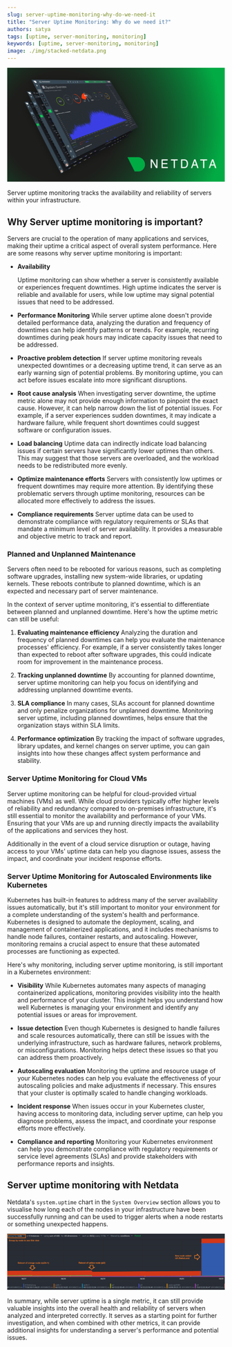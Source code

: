 ```yaml
---
slug: server-uptime-monitoring-why-do-we-need-it
title: "Server Uptime Monitoring: Why do we need it?"
authors: satya
tags: [uptime, server-monitoring, monitoring]
keywords: [uptime, server-monitoring, monitoring]
image: ./img/stacked-netdata.png
---
```


![stacked-netdata](./img/stacked-netdata.png)

Server uptime monitoring tracks the availability and reliability of servers within your infrastructure.

<!-- truncate -->

## Why Server uptime monitoring is important?

Servers are crucial to the operation of many applications and services, making their uptime a critical aspect of overall system performance. Here are some reasons why server uptime monitoring is important:


- **Availability**

    Uptime monitoring can show whether a server is consistently available or experiences frequent downtimes. High uptime indicates the server is reliable and available for users, while low uptime may signal potential issues that need to be addressed.

- **Performance Monitoring**
    While server uptime alone doesn't provide detailed performance data, analyzing the duration and frequency of downtimes can help identify patterns or trends. For example, recurring downtimes during peak hours may indicate capacity issues that need to be addressed.

- **Proactive problem detection**
    If server uptime monitoring reveals unexpected downtimes or a decreasing uptime trend, it can serve as an early warning sign of potential problems. By monitoring uptime, you can act before issues escalate into more significant disruptions.

- **Root cause analysis**
    When investigating server downtime, the uptime metric alone may not provide enough information to pinpoint the exact cause. However, it can help narrow down the list of potential issues. For example, if a server experiences sudden downtimes, it may indicate a hardware failure, while frequent short downtimes could suggest software or configuration issues.

- **Load balancing**
    Uptime data can indirectly indicate load balancing issues if certain servers have significantly lower uptimes than others. This may suggest that those servers are overloaded, and the workload needs to be redistributed more evenly.

- **Optimize maintenance efforts**
    Servers with consistently low uptimes or frequent downtimes may require more attention. By identifying these problematic servers through uptime monitoring, resources can be allocated more effectively to address the issues.

- **Compliance requirements**
    Server uptime data can be used to demonstrate compliance with regulatory requirements or SLAs that mandate a minimum level of server availability. It provides a measurable and objective metric to track and report.


### Planned and Unplanned Maintenance

Servers often need to be rebooted for various reasons, such as completing software upgrades, installing new system-wide libraries, or updating kernels. These reboots contribute to planned downtime, which is an expected and necessary part of server maintenance.

In the context of server uptime monitoring, it's essential to differentiate between planned and unplanned downtime. Here's how the uptime metric can still be useful:

1. **Evaluating maintenance efficiency**
    Analyzing the duration and frequency of planned downtimes can help you evaluate the maintenance processes' efficiency. For example, if a server consistently takes longer than expected to reboot after software upgrades, this could indicate room for improvement in the maintenance process.

2. **Tracking unplanned downtime**
    By accounting for planned downtime, server uptime monitoring can help you focus on identifying and addressing unplanned downtime events.

3. **SLA compliance**
    In many cases, SLAs account for planned downtime and only penalize organizations for unplanned downtime. Monitoring server uptime, including planned downtimes, helps ensure that the organization stays within SLA limits.


4. **Performance optimization**
    By tracking the impact of software upgrades, library updates, and kernel changes on server uptime, you can gain insights into how these changes affect system performance and stability.

### Server Uptime Monitoring for Cloud VMs

Server uptime monitoring can be helpful for cloud-provided virtual machines (VMs) as well. While cloud providers typically offer higher levels of reliability and redundancy compared to on-premises infrastructure, it's still essential to monitor the availability and performance of your VMs. Ensuring that your VMs are up and running directly impacts the availability of the applications and services they host.

Additionally in the event of a cloud service disruption or outage, having access to your VMs' uptime data can help you diagnose issues, assess the impact, and coordinate your incident response efforts.

### Server Uptime Monitoring for Autoscaled Environments like Kubernetes

Kubernetes has built-in features to address many of the server availability issues automatically, but it's still important to monitor your environment for a complete understanding of the system's health and performance. Kubernetes is designed to automate the deployment, scaling, and management of containerized applications, and it includes mechanisms to handle node failures, container restarts, and autoscaling. However, monitoring remains a crucial aspect to ensure that these automated processes are functioning as expected.

Here's why monitoring, including server uptime monitoring, is still important in a Kubernetes environment:

- **Visibility**
    While Kubernetes automates many aspects of managing containerized applications, monitoring provides visibility into the health and performance of your cluster. This insight helps you understand how well Kubernetes is managing your environment and identify any potential issues or areas for improvement.

- **Issue detection**
    Even though Kubernetes is designed to handle failures and scale resources automatically, there can still be issues with the underlying infrastructure, such as hardware failures, network problems, or misconfigurations. Monitoring helps detect these issues so that you can address them proactively.

- **Autoscaling evaluation**
    Monitoring the uptime and resource usage of your Kubernetes nodes can help you evaluate the effectiveness of your autoscaling policies and make adjustments if necessary. This ensures that your cluster is optimally scaled to handle changing workloads.

- **Incident response**
    When issues occur in your Kubernetes cluster, having access to monitoring data, including server uptime, can help you diagnose problems, assess the impact, and coordinate your response efforts more effectively.


- **Compliance and reporting**
    Monitoring your Kubernetes environment can help you demonstrate compliance with regulatory requirements or service level agreements (SLAs) and provide stakeholders with performance reports and insights.


## Server uptime monitoring with Netdata

Netdata's `system.uptime` chart in the `System Overview` section allows you to visualise how long each of the nodes in your infrastructure have been successfully running and can be used to trigger alerts when a node restarts or something unexpected happens.

![server-uptime](./img/server-uptime-monitoring.png)


In summary, while server uptime is a single metric, it can still provide valuable insights into the overall health and reliability of servers when analyzed and interpreted correctly. It serves as a starting point for further investigation, and when combined with other metrics, it can provide additional insights for understanding a server's performance and potential issues.


